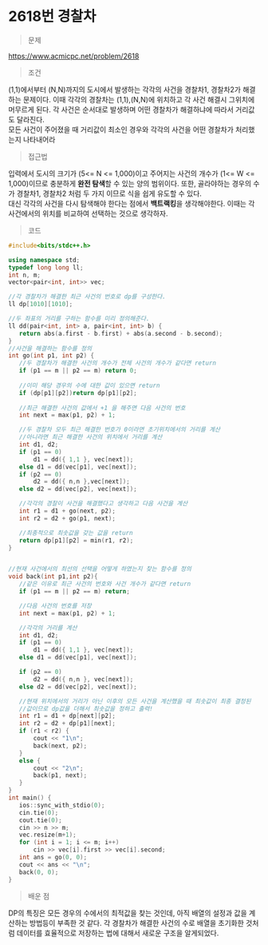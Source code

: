 # 2618번 경찰차

> 문제

https://www.acmicpc.net/problem/2618

> 조건

(1,1)에서부터 (N,N)까지의 도시에서 발생하는 각각의 사건을 경찰차1, 경찰차2가 해결하는 문제이다. 이때 각각의 경찰차는 (1,1),(N,N)에 위치하고 각 사건 해결시 그위치에 머무르게 된다. 각 사건은 순서대로 발생하며 어떤 경찰차가 해결하냐에 따라서 거리값도 달라진다.  
모든 사건이 주어졌을 때 거리값이 최소인 경우와 각각의 사건을 어떤 경찰차가 처리했는지 나타내어라

> 접근법

입력에서 도시의 크기가 (5<= N <= 1,000)이고 주어지는 사건의 개수가 (1<= W <= 1,000)이므로 충분하게 **완전 탐색**할 수 있는 양의 범위이다. 또한, 골라야하는 경우의 수가 경찰차1, 경찰차2 처럼 두 가지 이므로 식을 쉽게 유도할 수 있다.  
대신 각각의 사건을 다시 탐색해야 한다는 점에서 **백트랙킹**을 생각해야한다. 이때는 각 사건에서의 위치를 비교하여 선택하는 것으로 생각하자.

> 코드

 ``` c++
#include<bits/stdc++.h>

using namespace std;
typedef long long ll;
int n, m;
vector<pair<int, int>> vec;

//각 경찰차가 해결한 최근 사건의 번호로 dp를 구성한다.
ll dp[1010][1010];

//두 좌표의 거리를 구하는 함수를 미리 정의해준다.
ll dd(pair<int, int> a, pair<int, int> b) {
	return abs(a.first - b.first) + abs(a.second - b.second);
}
//사건을 해결하는 함수를 정의
int go(int p1, int p2) {
    //두 경찰차가 해결한 사건의 개수가 전체 사건의 개수가 같다면 return
	if (p1 == m || p2 == m)	return 0;
    
    //이미 해당 경우의 수에 대한 값이 있으면 return
	if (dp[p1][p2])return dp[p1][p2];
    
    //최근 해결한 사건의 값에서 +1 을 해주면 다음 사건의 번호 
	int next = max(p1, p2) + 1;

    //두 경찰차 모두 최근 해결한 번호가 0이라면 초기위치에서의 거리를 계산
    //아니라면 최근 해결한 사건의 위치에서 거리를 계산
	int d1, d2;
	if (p1 == 0)
		d1 = dd({ 1,1 }, vec[next]);
	else d1 = dd(vec[p1], vec[next]);
	if (p2 == 0)
		d2 = dd({ n,n },vec[next]);
	else d2 = dd(vec[p2], vec[next]);

    //각각의 경찰이 사건을 해결했다고 생각하고 다음 사건을 계산
	int r1 = d1 + go(next, p2);
	int r2 = d2 + go(p1, next);

    //최종적으로 최솟값을 갖는 값을 return
	return dp[p1][p2] = min(r1, r2);
}


//현재 사건에서의 최선의 선택을 어떻게 하였는지 찾는 함수를 정의
void back(int p1,int p2){
	//같은 이유로 최근 사건의 번호와 사건 개수가 같다면 return
    if (p1 == m || p2 == m)	return;

    //다음 사건의 번호를 저장
	int next = max(p1, p2) + 1;

    //각각의 거리를 계산
	int d1, d2;
	if (p1 == 0)
		d1 = dd({ 1,1 }, vec[next]);
	else d1 = dd(vec[p1], vec[next]);

	if (p2 == 0)
		d2 = dd({ n,n }, vec[next]);
	else d2 = dd(vec[p2], vec[next]);

    //현재 위치에서의 거리가 아닌 이후의 모든 사건을 계산했을 때 최솟값이 최종 결정된
    //값이므로 dp값을 더해서 최솟값을 정하고 출력!
	int r1 = d1 + dp[next][p2];
	int r2 = d2 + dp[p1][next];
	if (r1 < r2) {
		cout << "1\n";
		back(next, p2);
	}
	else {
		cout << "2\n";
		back(p1, next);
	}
}
int main() {
	ios::sync_with_stdio(0);
	cin.tie(0);
	cout.tie(0);
	cin >> n >> m;
	vec.resize(m+1);
	for (int i = 1; i <= m; i++)
		cin >> vec[i].first >> vec[i].second;
	int ans = go(0, 0);
	cout << ans << "\n";
	back(0, 0);
}
```

> 배운 점

DP의 특징은 모든 경우의 수에서의 최적값을 찾는 것인데, 아직 배열의 설정과 값을 계산하는 방법등이 부족한 것 같다. 각 경찰차가 해결한 사건의 수로 배열을 초기화한 것처럼 데이터를 효율적으로 저장하는 법에 대해서 새로운 구조을 알게되었다.